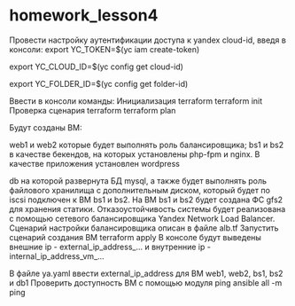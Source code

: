 # homework_lesson4
Провести настройку аутентификации доступа к yandex cloud-id, введя в консоли: export YC_TOKEN=$(yc iam create-token)

export YC_CLOUD_ID=$(yc config get cloud-id)

export YC_FOLDER_ID=$(yc config get folder-id)

Ввести в консоли команды: Инициализация terraform terraform init Проверка сценария terraform terraform plan

Будут созданы ВМ:

web1 и web2 которые будет выполнять роль балансировщика;
bs1 и bs2 в качестве бекендов, на которых установлены php-fpm и nginx. В качестве приложения установлен wordpress

db на которой развернута БД mysql, а также будет выполнять роль файлового хранилища с дополнительным диском,
который будет по iscsi подключен к ВМ bs1 и bs2. На ВМ bs1 и bs2 будет создана ФС gfs2 для хранения статики.
Отказоустойчивость системы будет реализована с помощью сетевого балансировщика Yandex Network Load Balancer.
Сценарий настройки балансировщика описан в файле alb.tf
Запустить сценарий создания ВМ terraform apply 
В консоле будут выведены внешние ip - external_ip_address_... и внутренние ip - internal_ip_address_vm_...

В файле ya.yaml ввести external_ip_address для ВМ web1, web2, bs1, bs2 и db1 
Проверить доступность ВМ с помощью модуля ping ansible all -m ping

